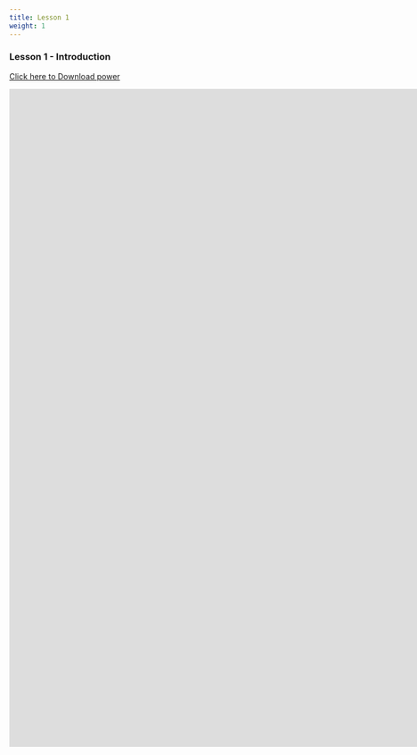 ```yaml
---
title: Lesson 1
weight: 1
---
```

### Lesson 1 - Introduction

<a href="https://docs.google.com/presentation/d/1cg5hveW_THi6_YeAgQ3Cfo61Scz5ezAXmvs6hwfJQ3g/edit?usp=sharing" target="_blank">Click here to Download power</a>

<iframe src="https://docs.google.com/presentation/d/e/2PACX-1vQHutAL0Iq2rBprb2YhwO84kWY477talRd4WGSnb4KVFJqSt-GSL4xjRkdsdzAoxPbkxOVtBYKoWPW7/embed?start=false&loop=false&delayms=60000" frameborder="0" width="1536" height="1181" allowfullscreen="true" mozallowfullscreen="true" webkitallowfullscreen="true"></iframe>
